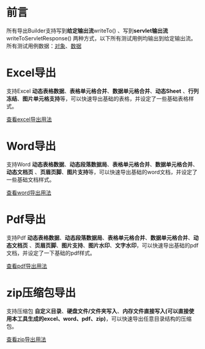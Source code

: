 
# 前言
所有导出Builder支持写到**给定输出流**writeTo() 、写到**servlet输出流**writeToServletResponse() 两种方式，以下所有测试用例均输出到给定输出流。   
所有测试用例数据：[对象](./src/test/java/cn/wisewe/docx4j/output/builder/Person.java)、[数据](./src/test/java/cn/wisewe/docx4j/output/builder/SpecDataFactory.java)   

# Excel导出
支持Excel **动态表格数据**、**表格单元格合并**、**数据单元格合并**、**动态Sheet** 、**行列冻结**、**图片单元格支持**等，可以快速导出基础的表格，并设定了一些基础表格样式。

[查看excel导出用法](./spread-sheet.md)

# Word导出

支持Word **动态表格数据**、**动态段落数据局**、**表格单元格合并**、**数据单元格合并**、**动态文档页** 、**页眉页脚**、**图片支持**等，可以快速导出基础的word文档，并设定了一些基础文档样式。

[查看word导出用法](./document.md)

# Pdf导出
支持Pdf **动态表格数据**、**动态段落数据局**、**表格单元格合并**、**数据单元格合并**、**动态文档页** 、**页眉页脚**、**图片支持**、**图片水印**、**文字水印**，可以快速导出基础的pdf文档，并设定了一下基础的pdf样式。

[查看pdf导出用法](./portable.md)

# zip压缩包导出

支持压缩包 **自定义目录**、**硬盘文件/文件夹写入**、**内存文件直接写入(可以直接使用本工具生成的excel、word、pdf、zip)**，可以快速导出任意目录结构的压缩包。

[查看zip导出用法](./compression.md)